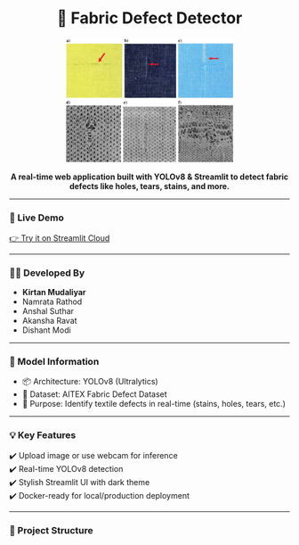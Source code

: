 <h1 align="center">🧵 Fabric Defect Detector</h1>

<p align="center">
  <img src="banner.jpg" alt="Banner" width="60%" />
</p>

<p align="center">
  <b>A real-time web application built with YOLOv8 & Streamlit to detect fabric defects like holes, tears, stains, and more.</b>
</p>

---

<h3>🚀 Live Demo</h3>

<p>
<a href="https://your-streamlit-url.streamlit.app" target="_blank">
  👉 Try it on Streamlit Cloud
</a>
</p>

---

<h3>👨‍💻 Developed By</h3>

<ul>
  <li><b>Kirtan Mudaliyar</b></li>
  <li>Namrata Rathod</li>
  <li>Anshal Suthar</li>
  <li>Akansha Ravat</li>
  <li>Dishant Modi</li>
</ul>

---

<h3>🧠 Model Information</h3>

- 📦 Architecture: YOLOv8 (Ultralytics)
- 🧵 Dataset: AITEX Fabric Defect Dataset
- 🎯 Purpose: Identify textile defects in real-time (stains, holes, tears, etc.)

---

<h3>💡 Key Features</h3>

✔️ Upload image or use webcam for inference  
✔️ Real-time YOLOv8 detection  
✔️ Stylish Streamlit UI with dark theme  
✔️ Docker-ready for local/production deployment  

---

<h3>📁 Project Structure</h3>

